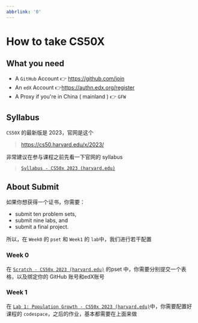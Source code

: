 ```yaml
---
abbrlink: '0'
---
```

# How to take CS50X

## What you need

- A `GitHub` Account 👉 https://github.com/join
- An `edX` Account 👉https://authn.edx.org/register
- A Proxy if you're in China ( mainland ) 👉 `GFW`

## Syllabus

`CS50X` 的最新版是 2023，官网是这个

> https://cs50.harvard.edu/x/2023/

非常建议在参与课程之前先看一下官网的 syllabus

> [`Syllabus - CS50x 2023 (harvard.edu)`](https://cs50.harvard.edu/x/2023/syllabus/)

## About Submit

如果你想获得一个证书，你需要：

- submit ten problem sets,
- submit nine labs, and
- submit a final project.

所以，在 `Week0` 的 `pset` 和 `Week1` 的 `lab`中，我们进行若干配置

### Week 0

在 [`Scratch - CS50x 2023 (harvard.edu)`](https://cs50.harvard.edu/x/2023/psets/0/scratch/) 的pset 中，你需要分别提交一个表格，以及绑定你的 GitHub 账号和edX账号

### Week 1

在 [`Lab 1: Population Growth - CS50x 2023 (harvard.edu)`](https://cs50.harvard.edu/x/2023/labs/1/)中，你需要配置好课程的 `codespace`，之后的作业，基本都需要在上面来做

##